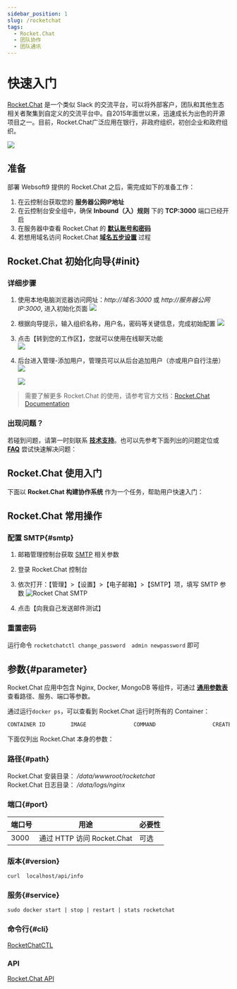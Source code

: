 ```yaml
---
sidebar_position: 1
slug: /rocketchat
tags:
  - Rocket.Chat
  - 团队协作
  - 团队通讯
---
```


# 快速入门

[Rocket.Chat](https://rocket.chat/) 是一个类似 Slack 的交流平台，可以将外部客户，团队和其他生态相关者聚集到自定义的交流平台中。自2015年面世以来，迅速成长为出色的开源项目之一。目前，Rocket.Chat广泛应用在银行，非政府组织，初创企业和政府组织。

![](https://libs.websoft9.com/Websoft9/DocsPicture/zh/rocketchat/rocketchat-gui-websoft9.png)

## 准备

部署 Websoft9 提供的 Rocket.Chat 之后，需完成如下的准备工作：

1. 在云控制台获取您的 **服务器公网IP地址** 
2. 在云控制台安全组中，确保 **Inbound（入）规则** 下的 **TCP:3000** 端口已经开启
3. 在服务器中查看 Rocket.Chat 的 **[默认账号和密码](./setup/credentials)**  
4. 若想用域名访问  Rocket.Chat **[域名五步设置](./dns#domain)** 过程


## Rocket.Chat 初始化向导{#init}

### 详细步骤

1. 使用本地电脑浏览器访问网址：*http://域名:3000* 或 *http://服务器公网IP:3000*, 进入初始化页面
   ![](https://libs.websoft9.com/Websoft9/DocsPicture/zh/rocketchat/rocketchat-wizard-websoft9.png)

2. 根据向导提示，输入组织名称，用户名，密码等关键信息，完成初始配置 
   ![](https://libs.websoft9.com/Websoft9/DocsPicture/zh/rocketchat/rocketchat-set-websoft9.png)

3. 点击【转到您的工作区】，您就可以使用在线聊天功能   
   ![](https://libs.websoft9.com/Websoft9/DocsPicture/zh/rocketchat/rocketchat-startchat-websoft9.png)

4. 后台进入管理-添加用户，管理员可以从后台追加用户（亦或用户自行注册）
   ![](https://libs.websoft9.com/Websoft9/DocsPicture/zh/rocketchat/rocketchat-adduser-websoft9.png) 

   ![](https://libs.websoft9.com/Websoft9/DocsPicture/zh/rocketchat/rocketchat-register-websoft9.png)   

> 需要了解更多 Rocket.Chat 的使用，请参考官方文档：[Rocket.Chat Documentation](https://docs.rocket.chat/guides/user-guides)

### 出现问题？

若碰到问题，请第一时刻联系 **[技术支持](./helpdesk)**。也可以先参考下面列出的问题定位或  **[FAQ](./faq#setup)** 尝试快速解决问题：


## Rocket.Chat 使用入门

下面以 **Rocket.Chat 构建协作系统** 作为一个任务，帮助用户快速入门：


## Rocket.Chat 常用操作

### 配置 SMTP{#smtp}

1. 邮箱管理控制台获取 [SMTP](./automation/smtp) 相关参数

2. 登录 Rocket.Chat 控制台

3. 依次打开：【管理】>【设置】>【电子邮箱】>【SMTP】项，填写 SMTP 参数
   ![Rocket Chat SMTP](https://libs.websoft9.com/Websoft9/DocsPicture/zh/rocketchat/rocketchat-smtp-websoft9.png)

4. 点击【向我自己发送邮件测试】

### 重置密码

运行命令 `rocketchatctl change_password  admin newpassword` 即可

## 参数{#parameter}

Rocket.Chat 应用中包含 Nginx, Docker, MongoDB 等组件，可通过 **[通用参数表](./setup/parameter)** 查看路径、服务、端口等参数。

通过运行`docker ps`，可以查看到 Rocket.Chat 运行时所有的 Container：

```bash
CONTAINER ID        IMAGE               COMMAND                  CREATED             STATUS              PORTS                                NAMES
```


下面仅列出 Rocket.Chat 本身的参数：

### 路径{#path}

Rocket.Chat 安装目录： */data/wwwroot/rocketchat*  
Rocket.Chat 日志目录： */data/logs/nginx*  

### 端口{#port}

| 端口号 | 用途                                          | 必要性 |
| ------ | --------------------------------------------- | ------ |
| 3000   | 通过 HTTP 访问 Rocket.Chat | 可选   |


### 版本{#version}

```shell
curl  localhost/api/info
```

### 服务{#service}

```shell
sudo docker start | stop | restart | stats rocketchat
```

### 命令行{#cli}

[RocketChatCTL](https://docs.rocket.chat/quick-start/installing-and-updating/rapid-deployment-methods/rocketchatctl)

### API

[Rocket.Chat API](https://developer.rocket.chat/reference/api)

